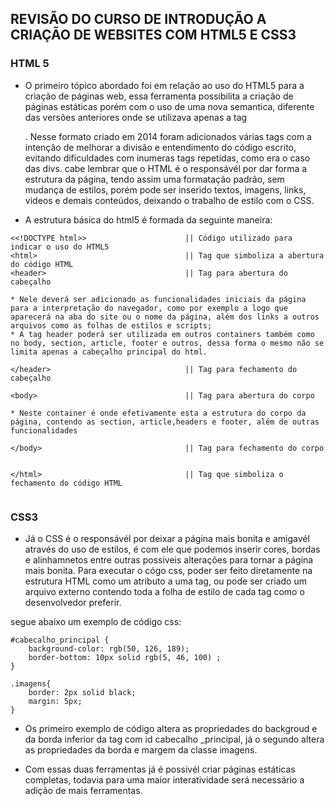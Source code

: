 ## REVISÃO DO CURSO DE INTRODUÇÃO A CRIAÇÃO DE WEBSITES COM HTML5 E CSS3


### HTML 5

* O primeiro tópico abordado foi em relação ao uso do HTML5 para a criação de páginas web, essa ferramenta possibilita a criação de páginas estáticas porém com o uso de uma nova semantica, diferente das versões anteriores onde se utilizava apenas a tag <div>. Nesse formato criado em 2014 foram adicionados várias tags com a intenção de melhorar a divisão e entendimento do código escrito, evitando dificuldades com inumeras tags repetidas, como era o caso das divs. cabe lembrar que o HTML é o responsávél por dar forma a estrutura da página, tendo assim uma formatação padrão, sem mudança de estilos, porém pode ser inserido textos, imagens, links, videos e demais conteúdos, deixando o trabalho de estilo com o CSS.

* A estrutura básica do html5 é formada da seguinte maneira:

```
<<!DOCTYPE html>>                      || Código utilizado para indicar o uso do HTML5
<html>                                 || Tag que simboliza a abertura do código HTML  
<header>                               || Tag para abertura do cabeçalho 

* Nele deverá ser adicionado as funcionalidades iniciais da página para a interpretação do navegador, como por exemplo a logo que aparecerá na aba do site ou o nome da página, além dos links a outros arquivos como as folhas de estilos e scripts;
* A tag header poderá ser utilizada em outros containers também como no body, section, article, footer e outros, dessa forma o mesmo não se limita apenas a cabeçalho principal do html.

</header>                              || Tag para fechamento do cabeçalho

<body>                                 || Tag para abertura do corpo

* Neste container é onde efetivamente esta a estrutura do corpo da página, contendo as section, article,headers e footer, além de outras funcionalidades

</body>                                || Tag para fechamento do corpo


</html>                                || Tag que simboliza o fechamento do código HTML


```


### CSS3

* Já o CSS é o responsávél por deixar a página mais bonita e amigavél através do uso de estilos, é com ele que podemos inserir cores, bordas e alinhamnetos entre outras possiveis alterações para tornar a página mais bonita. Para executar o cógo css, poder ser feito diretamente na estrutura HTML como um atributo a uma tag, ou pode ser criado um arquivo externo contendo toda a folha de estilo de cada tag como o desenvolvedor preferir.

segue abaixo um exemplo de código css:

```
#cabecalho_principal {                                       
    background-color: rgb(50, 126, 189);
    border-bottom: 10px solid rgb(5, 46, 100) ;
}

.imagens{
    border: 2px solid black;
    margin: 5px;
}

```
* Os primeiro exemplo de código altera as propriedades do backgroud e da borda inferior da tag com id cabecalho _principal, já o segundo altera as propriedades da borda e margem da classe imagens.

* Com essas duas ferramentas já é possivél criar páginas estáticas completas, todavia para uma maior interatividade será necessário a adição de mais ferramentas. 